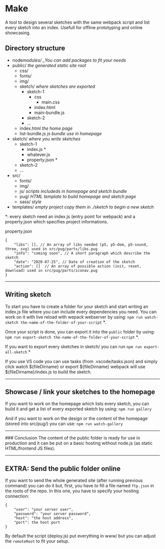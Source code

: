 # Make

A tool to design several sketches with the same webpack script and list every sketch into an index.
Usefull for offline prototyping and online showcasing.

## Directory structure

-   node*modules/ \_You can add packages to fit your needs*
-   public/ _the generated static site root_
    -   css/
    -   fonts/
    -   img/
    -   sketch/ _where sketches are exported_
        -   sketch-1
            -   css
                -   main.css
            -   index.html
            -   main-bundle.js
        -   sketch-2
        -   ...
    -   index.html _the home page_
    -   list-bundle.js _js bundle use in homepage_
-   sketch/ _where you write sketches_
    -   sketch-1
        -   index.js \*
        -   whatever.js
        -   property.json \*
    -   sketch-2
    -   ...
-   src/
    -   fonts/
    -   img/
    -   js/ _scripts includeds in homepage and sketch bundle_
    -   pug/ _HTML template to build homepage and sketch page_
    -   sass/ _style_
-   templates/ _empty project copy them in ./sketch to begin a new sketch_

\*: every sketch need an index.js (entry point for webpack) and a property.json
which specifies project informations.

property.json

```
{
    "libs": [], // An array of libs needed (p5, p5-dom, p5-sound, three, svg) used in src/pug/parts/libs.pug
    "info": "coming soon", // A short paragraph which describe the sketch
    "date": "2020-07-25", // Date of creation of the sketch
    "action": []  // An array of possible action (init, reset, download) used in src/pug/parts/iconav.pug
}
```

---

## Writing sketch

To start you have to create a folder for your sketch and start writing an index.js file where you can include every dependencies you need.
You can work on it with live reload with wepack webserver by using:
`npm run watch-sketch the-name-of-the-folder-of-your-script` \*.

Once your script is done, you can export it into the `public` folder by using:
`npm run export-sketch the-name-of-the-folder-of-your-script` \*.

If you want to export every sketches in sketch/ you can run
`npm run export-all-sketch` \*

If you use VS code you can use tasks (from .vscode/tasks.json) and simply click watch ${fileDirname} or export ${fileDirname} webpack will use \${fileDirname}/index.js to build the sketch.

---

## Showcase / link your sketches to the homepage

If you want to work on the homepage which lists every sketch, you can build it and get a list of every exported sketch by using:
`npm run gallery`

And if you want to work on the design or the content of the homepage (stored into src/pug/) you can use:
`npm run watch-gallery`

---

### Conclusion
The content of the public folder is ready for use in production and it can be put on a basic hosting without node.js (as static HTML/frontend JS files).

---

## EXTRA: Send the public folder online

If you want to send the whole generated site (after running previous command) you can do it but, first, you have to fill a file named `ftp.json` in the roots of the repo. In this one, you have to specify your hosting connection:

```
{
    "user": "your server user",
    "password": "your server password",
    "host": "the host address",
    "port": the host port
}
```

By default the script (deploy.js) put everything in www/ but you can adjust the `remoteRoot` to fit your setup.
